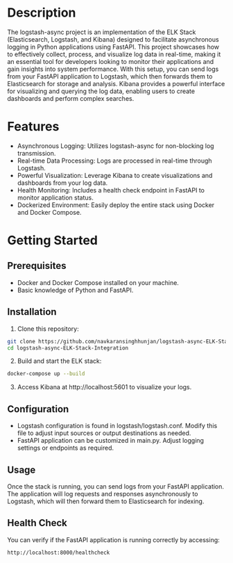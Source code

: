 # Description
The logstash-async project is an implementation of the ELK Stack (Elasticsearch, Logstash, and Kibana) designed to facilitate asynchronous logging in Python applications using FastAPI. This project showcases how to effectively collect, process, and visualize log data in real-time, making it an essential tool for developers looking to monitor their applications and gain insights into system performance.
With this setup, you can send logs from your FastAPI application to Logstash, which then forwards them to Elasticsearch for storage and analysis. Kibana provides a powerful interface for visualizing and querying the log data, enabling users to create dashboards and perform complex searches.
# Features
 * Asynchronous Logging: Utilizes logstash-async for non-blocking log transmission.
 * Real-time Data Processing: Logs are processed in real-time through Logstash.
 * Powerful Visualization: Leverage Kibana to create visualizations and dashboards from your log data.
 * Health Monitoring: Includes a health check endpoint in FastAPI to monitor application status.
 * Dockerized Environment: Easily deploy the entire stack using Docker and Docker Compose.
# Getting Started
## Prerequisites
* Docker and Docker Compose installed on your machine.
* Basic knowledge of Python and FastAPI.
  
## Installation
1. Clone this repository:
```bash
git clone https://github.com/navkaransinghhunjan/logstash-async-ELK-Stack-Integration.git
cd logstash-async-ELK-Stack-Integration
```
2.  Build and start the ELK stack:
```bash
docker-compose up --build
```
3. Access Kibana at http://localhost:5601 to visualize your logs.
## Configuration
* Logstash configuration is found in logstash/logstash.conf. Modify this file to adjust input sources or output destinations as needed.
* FastAPI application can be customized in main.py. Adjust logging settings or endpoints as required.
## Usage
Once the stack is running, you can send logs from your FastAPI application. The application will log requests and responses asynchronously to Logstash, which will then forward them to Elasticsearch for indexing.
## Health Check
You can verify if the FastAPI application is running correctly by accessing:
```text
http://localhost:8000/healthcheck
```
